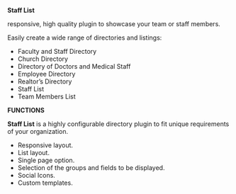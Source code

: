 **Staff List** 

responsive, high quality plugin to showcase your team or staff members.

Easily create a wide range of directories and listings:

* Faculty and Staff Directory
* Church Directory
* Directory of Doctors and Medical Staff
* Employee Directory
* Realtor’s Directory
* Staff List
* Team Members List

**FUNCTIONS**

**Staff List** is a highly configurable directory plugin to fit unique requirements of your organization.

* Responsive layout.
* List layout.
* Single page option.
* Selection of the groups and fields to be displayed.
* Social Icons.
* Custom templates.

